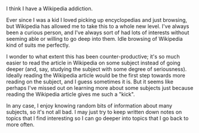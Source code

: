 <!--
.. title: Wikipedia
.. slug: wikipedia
.. date: 2018-12-18 14:18:58 UTC+01:00
.. tags: procrastination, reading
.. category: 
.. link: 
.. description: 
.. type: text
-->

I think I have a Wikipedia addiction.

Ever since I was a kid I loved picking up encyclopedias and just browsing, but Wikipedia has allowed me to take this to a whole new level. I've always been a curious person, and I've always sort of had lots of interests without seeming able or willing to go deep into them. Idle browsing of Wikipedia kind of suits me perfectly.

I wonder to what extent this has been counter-productive; it's so much easier to read the article in Wikipedia on some subject instead of going deeper (and, say, studying the subject with some degree of seriousness). Ideally reading the Wikipedia article would be the first step towards more reading on the subject, and I guess sometimes it is. But it seems like perhaps I've missed out on learning more about some subjects just because reading the Wikipedia article gives me such a "kick".

In any case, I enjoy knowing random bits of information about many subjects, so it's not all bad. I may just try to keep written down notes on topics that I find interesting so I can go deeper into topics that I go back to more often.
